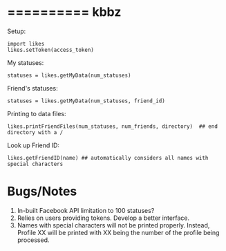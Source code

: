 ==========
kbbz
==========

Setup:


	import likes
	likes.setToken(access_token)

My statuses:

	statuses = likes.getMyData(num_statuses)
	
Friend's statuses:

	statuses = likes.getMyData(num_statuses, friend_id)
	
	
Printing to data files:

	likes.printFriendFiles(num_statuses, num_friends, directory)  ## end directory with a /
	
Look up Friend ID:

	likes.getFriendID(name) ## automatically considers all names with special characters


Bugs/Notes
==========

1. In-built Facebook API limitation to 100 statuses?
2. Relies on users providing tokens. Develop a better interface.
3. Names with special characters will not be printed properly. Instead, Profile XX will be
   printed with XX being the number of the profile being processed.
